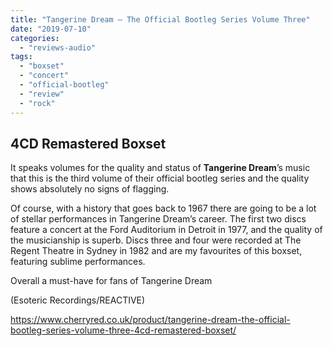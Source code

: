 ```yaml
---
title: "Tangerine Dream – The Official Bootleg Series Volume Three"
date: "2019-07-10"
categories: 
  - "reviews-audio"
tags: 
  - "boxset"
  - "concert"
  - "official-bootleg"
  - "review"
  - "rock"
---
```


## 4CD Remastered Boxset

It speaks volumes for the quality and status of **Tangerine Dream**’s music that this is the third volume of their official bootleg series and the quality shows absolutely no signs of flagging.

Of course, with a history that goes back to 1967 there are going to be a lot of stellar performances in Tangerine Dream’s career. The first two discs feature a concert at the Ford Auditorium in Detroit in 1977, and the quality of the musicianship is superb. Discs three and four were recorded at The Regent Theatre in Sydney in 1982 and are my favourites of this boxset, featuring sublime performances.

Overall a must-have for fans of Tangerine Dream

(Esoteric Recordings/REACTIVE)

https://www.cherryred.co.uk/product/tangerine-dream-the-official-bootleg-series-volume-three-4cd-remastered-boxset/
